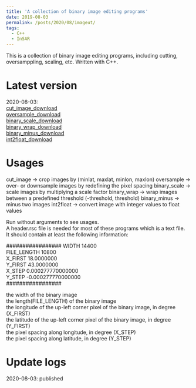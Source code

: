 ```yaml
---
title: 'A collection of binary image editing programs'
date: 2019-08-03
permalink: /posts/2020/08/imageut/
tags:
  - C++
  - InSAR
---
```


This is a collection of binary image editing programs, including cutting, oversamppling, scaling, etc. Written with C++.  

Latest version
======
2020-08-03:  
[cut_image_download](https://newcastle-my.sharepoint.com/:u:/g/personal/nyc40_newcastle_ac_uk/EfSBg52wfItJv5SvJcGmL6IB1enSLMz4bdVWyDMvTvkw-Q?e=BzygbX)   
[oversample_download](https://newcastle-my.sharepoint.com/:u:/g/personal/nyc40_newcastle_ac_uk/EZ3J7hFYndlBlN7laF67f-gBbKGnJSsk9nEXktXuYI72CQ?e=rudMnn)  
[binary_scale_download](https://newcastle-my.sharepoint.com/:u:/g/personal/nyc40_newcastle_ac_uk/EQ850CPiPNlBoWwQYHbL3CsB08FoYj14zgVMqlTOQ3Ge1Q?e=ZiIOhE)  
[binary_wrap_download](https://newcastle-my.sharepoint.com/:u:/g/personal/nyc40_newcastle_ac_uk/EXCHyScXaWRAmalZlKUCWPQBRCgD3c3yA-j1-8AuEgIg3Q?e=U4efBm)  
[binary_minus_download](https://newcastle-my.sharepoint.com/:u:/g/personal/nyc40_newcastle_ac_uk/EVM4D1XgOxBJj4dGzIIfRVUB19FjfaeANOQ8werQtmEUNg?e=P9TzGC)  
[int2float_download](https://newcastle-my.sharepoint.com/:u:/g/personal/nyc40_newcastle_ac_uk/Ec4rN9CneAlBmVP8ESQio9kBkSgbhGMGTr3uFL3J9FWyRQ?e=t5CWPW)  

Usages
======
cut_image -> crop images by (minlat, maxlat, minlon, maxlon)
oversample -> over- or downsample images by redefining the pixel spacing
binary_scale -> scale images by multiplying a scale factor
binary_wrap -> wrap images between a predefined threshold (-threshold, threshold)
binary_minus -> minus two images
int2float -> convert image with integer values to float values


Run without arguments to see usages.  
A header.rsc file is needed for most of these programs which is a text file.  
It should contain at least the following information: 

#################
WIDTH   14400  
FILE_LENGTH   10800  
X_FIRST           18.0000000  
Y_FIRST           43.0000000  
X_STEP             0.000277770000000  
Y_STEP            -0.000277770000000     
#################


the width of the binary image  
the length(FILE_LENGTH) of the binary image  
the longitude of the up-left corner pixel of the binary image, in degree (X_FIRST)  
the latitude of the up-left corner pixel of the binary image, in degree (Y_FIRST)  
the pixel spacing along longitude, in degree (X_STEP)  
the pixel spacing along latitude, in degree (Y_STEP)  



Update logs
======
2020-08-03: published  
